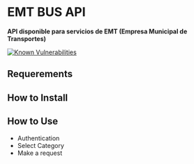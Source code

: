# EMT BUS API
**API disponible para servicios de EMT (Empresa Municipal de Transportes)**

[![Known Vulnerabilities](https://snyk.io/test/github/lorengamboa/emt-bus/badge.svg)](https://snyk.io/test/github/lorengamboa/emt-bus)

## Requerements
## How to Install
## How to Use
   * Authentication
   * Select Category
   * Make a request
